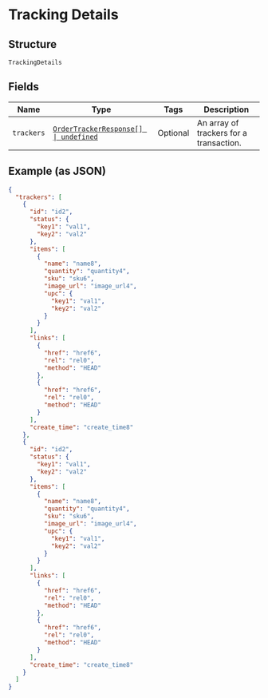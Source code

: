
# Tracking Details

## Structure

`TrackingDetails`

## Fields

| Name | Type | Tags | Description |
|  --- | --- | --- | --- |
| `trackers` | [`OrderTrackerResponse[] \| undefined`](../../doc/models/order-tracker-response.md) | Optional | An array of trackers for a transaction. |

## Example (as JSON)

```json
{
  "trackers": [
    {
      "id": "id2",
      "status": {
        "key1": "val1",
        "key2": "val2"
      },
      "items": [
        {
          "name": "name8",
          "quantity": "quantity4",
          "sku": "sku6",
          "image_url": "image_url4",
          "upc": {
            "key1": "val1",
            "key2": "val2"
          }
        }
      ],
      "links": [
        {
          "href": "href6",
          "rel": "rel0",
          "method": "HEAD"
        },
        {
          "href": "href6",
          "rel": "rel0",
          "method": "HEAD"
        }
      ],
      "create_time": "create_time8"
    },
    {
      "id": "id2",
      "status": {
        "key1": "val1",
        "key2": "val2"
      },
      "items": [
        {
          "name": "name8",
          "quantity": "quantity4",
          "sku": "sku6",
          "image_url": "image_url4",
          "upc": {
            "key1": "val1",
            "key2": "val2"
          }
        }
      ],
      "links": [
        {
          "href": "href6",
          "rel": "rel0",
          "method": "HEAD"
        },
        {
          "href": "href6",
          "rel": "rel0",
          "method": "HEAD"
        }
      ],
      "create_time": "create_time8"
    }
  ]
}
```

